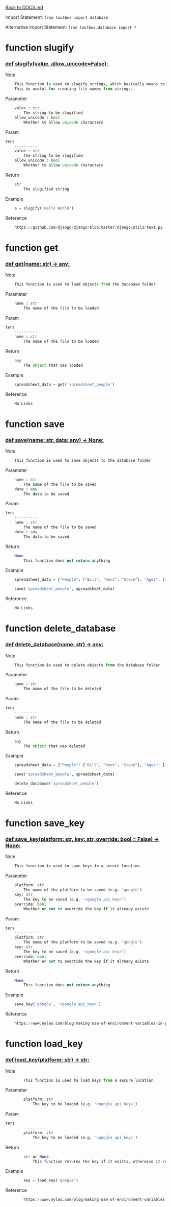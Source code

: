 [Back to DOCS.md](DOCS.md)

Import Statement: `from toolbox import database`

Alternative Import Statement: `from toolbox.database import *`

# function slugify #

### [def slugify(value, allow_unicode=False):](./../toolbox/database.py#L7) 

Note

```python
    This function is used to slugify strings, which basically means to remove all special characters and replace them with dashes.
    This is useful for creating file names from strings.
```

Parameter

```python
    value : str
        The string to be slugified
    allow_unicode : bool
        Whether to allow unicode characters
```

Param

```python
ters
    ----------
    value : str
        The string to be slugified
    allow_unicode : bool
        Whether to allow unicode characters
```

Return

```python
    str
        The slugified string
```

Example

```python
    a = slugify('Hello World')
```

Reference

```python
    https://github.com/django/django/blob/master/django/utils/text.py
```

# function get #

### [def get(name: str) -> any:](./../toolbox/database.py#L43) 

Note

```python
    This function is used to load objects from the database folder
```

Parameter

```python
    name : str
        The name of the file to be loaded
```

Param

```python
ters
    ----------
    name : str
        The name of the file to be loaded
```

Return

```python
    any
        The object that was loaded
```

Example

```python
    spreadsheet_data = get('spreadsheet_people')
```

Reference

```python
    No Links
```

# function save #

### [def save(name: str, data: any) -> None:](./../toolbox/database.py#L76) 

Note

```python
    This function is used to save objects to the database folder
```

Parameter

```python
    name : str
        The name of the file to be saved
    data : any
        The data to be saved
```

Param

```python
ters
    ----------
    name : str
        The name of the file to be saved
    data : any
        The data to be saved
```

Return

```python
    None
        This function does not return anything
```

Example

```python
    spreadsheet_data = {"People": ["Bill", "Kent", "Steve"], "Ages": [20, 30, 40]}

    save('spreadsheet_people', spreadsheet_data)
```

Reference

```python
    No Links
```

# function delete_database #

### [def delete_database(name: str) -> any:](./../toolbox/database.py#L111) 

Note

```python
    This function is used to delete objects from the database folder
```

Parameter

```python
    name : str
        The name of the file to be deleted
```

Param

```python
ters
    ----------
    name : str
        The name of the file to be deleted
```

Return

```python
    any
        The object that was deleted
```

Example

```python
    spreadsheet_data = {"People": ["Bill", "Kent", "Steve"], "Ages": [20, 30, 40]}

    save('spreadsheet_people', spreadsheet_data)

    delete_database('spreadsheet_people')
```

Reference

```python
    No Links
```

# function save_key #

### [def save_key(platform: str, key: str, override: bool = False) -> None:](./../toolbox/database.py#L149) 

Note

```python
    This function is used to save keys in a secure location
```

Parameter

```python
    platform: str
        The name of the platform to be saved (e.g. 'google')
    key: str
        The key to be saved (e.g. '<google_api_key>')
    override: bool
        Whether or not to override the key if it already exists
```

Param

```python
ters
    ----------
    platform: str
        The name of the platform to be saved (e.g. 'google')
    key: str
        The key to be saved (e.g. '<google_api_key>')
    override: bool
        Whether or not to override the key if it already exists
```

Return

```python
    None
        This function does not return anything
```

Example

```python
    save_key('google', '<google_api_key>')
```

Reference

```python
    https://www.nylas.com/blog/making-use-of-environment-variables-in-python/
```

# function load_key #

### [def load_key(platform: str) -> str:](./../toolbox/database.py#L196) 

Note

```python
        This function is used to load keys from a secure location
```

Parameter

```python
        platform: str
            The key to be loaded (e.g. '<google_api_key>')
```

Param

```python
ters
        ----------
        platform: str
            The key to be loaded (e.g. '<google_api_key>')
```

Return

```python
        str or None
            This function returns the key if it exists, otherwise it returns None
```

Example

```python
        key = load_key('google')
```

Reference

```python
        https://www.nylas.com/blog/making-use-of-environment-variables-in-python/
```


